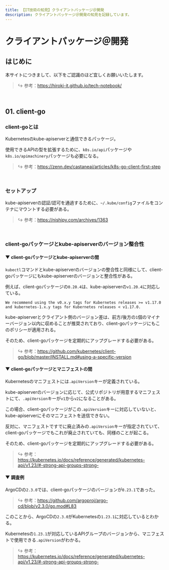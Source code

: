 ```yaml
---
title: 【IT技術の知見】クライアントパッケージ＠開発
description: クライアントパッケージ＠開発の知見を記録しています。
---
```


# クライアントパッケージ＠開発

## はじめに

本サイトにつきまして、以下をご認識のほど宜しくお願いいたします。

> ↪️ 参考：https://hiroki-it.github.io/tech-notebook/

<br>

## 01. client-go

### client-goとは

Kubernetesのkube-apiserverと通信できるパッケージ。

使用できるAPIの型を拡張するために、`k8s.io/api`パッケージや`k8s.io/apimachinery`パッケージも必要になる。

> ↪️ 参考：https://zenn.dev/castaneai/articles/k8s-go-client-first-step

<br>

### セットアップ

kube-apiserverの認証/認可を通過するために、`~/.kube/config`ファイルをコンテナにマウントする必要がある。

> ↪️ 参考：https://nishipy.com/archives/1363

<br>

### client-goパッケージとkube-apiserverのバージョン整合性

#### ▼ client-goパッケージとkube-apiserverの間

`kubectl`コマンドとkube-apiserverのバージョンの整合性と同様にして、client-goパッケージにもkube-apiserverのバージョンと整合性がある。

例えば、client-goパッケージの`0.20.4`は、kube-apiserverの`v1.20.4`に対応している。

```
We recommend using the v0.x.y tags for Kubernetes releases >= v1.17.0 and kubernetes-1.x.y tags for Kubernetes releases < v1.17.0.
```

kube-apiserverとクライアント側のバージョン差は、前方/後方の`1`個のマイナーバージョン以内に収めることが推奨されており、client-goパッケージにもこのポリシーが適用される。

そのため、client-goパッケージを定期的にアップグレードする必要がある。

> ↪️ 参考：https://github.com/kubernetes/client-go/blob/master/INSTALL.md#using-a-specific-version

#### ▼ client-goパッケージとマニフェストの間

Kubernetesのマニフェストには`.apiVersion`キーが定義されている。

kube-apiserverのバージョンに応じて、公式リポジトリが用意するマニフェストにて、`.apiVersion`キーが`v1`から`v2`になることがある。

この場合、client-goパッケージがこの`.apiVersion`キーに対応していないと、kube-apiserverにそのマニフェストを送信できない。

反対に、マニフェストですでに廃止済みの`.apiVersion`キーが指定されていて、client-goパッケージでもこれが廃止されていても、同様のことが起こる。

そのため、client-goパッケージを定期的にアップグレードする必要がある。

> ↪️ 参考：https://kubernetes.io/docs/reference/generated/kubernetes-api/v1.23/#-strong-api-groups-strong-

#### ▼ 調査例

ArgoCDの`2.3.0`では、client-goパッケージのバージョンが`0.23.1`であった。

> ↪️ 参考：https://github.com/argoproj/argo-cd/blob/v2.3.0/go.mod#L83

このことから、ArgoCDの`2.3.0`がKubernetesの`1.23.1`に対応しているとわかる。

Kubernetesの`1.23.1`が対応しているAPIグループのバージョンから、マニフェストで使用できる`.apiVersion`がわかる。

> ↪️ 参考：https://kubernetes.io/docs/reference/generated/kubernetes-api/v1.23/#-strong-api-groups-strong-

<br>
